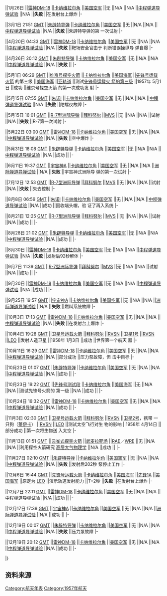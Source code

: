 ||<span id="1月"></span>1月26日
||[雷神DM-18](https://zh.wikipedia.org/wiki/雷神式运载火箭 "wikilink")
||[卡纳维拉尔角](../Page/卡纳维拉尔角.md "wikilink")
||[美国空军](../Page/美国空军.md "wikilink") ||无 ||N/A ||N/A
||[中程弹道导弹试验](../Page/中程弹道导弹.md "wikilink") ||N/A ||**失败** ||在发射台上爆炸 |-

||<span id="3月"></span>3月1日
21:51 [GMT](https://zh.wikipedia.org/wiki/GMT "wikilink")
||[朱辟特导弹](https://zh.wikipedia.org/wiki/朱辟特导弹 "wikilink")
||[卡纳维拉尔角](../Page/卡纳维拉尔角.md "wikilink")
||[美国空军](../Page/美国空军.md "wikilink") ||无 ||N/A ||N/A
||[中程弹道导弹试验](../Page/中程弹道导弹.md "wikilink") ||N/A ||**失败** ||朱辟特导弹的第
一次试射 |-

||<span id="4月"></span>4月20日
04:33 [GMT](https://zh.wikipedia.org/wiki/GMT "wikilink")
||[雷神DM-18](https://zh.wikipedia.org/wiki/雷神式运载火箭 "wikilink")
||[卡纳维拉尔角](../Page/卡纳维拉尔角.md "wikilink")
||[美国空军](../Page/美国空军.md "wikilink") ||无 ||N/A ||N/A
||[中程弹道导弹试验](../Page/中程弹道导弹.md "wikilink") ||N/A ||**失败** ||靶场安全官由于
判断错误操纵导
弹自爆 |-

||4月26日
20:12 [GMT](https://zh.wikipedia.org/wiki/GMT "wikilink")
||[朱辟特导弹](https://zh.wikipedia.org/wiki/朱辟特导弹 "wikilink")
||[卡纳维拉尔角](../Page/卡纳维拉尔角.md "wikilink")
||[美国空军](../Page/美国空军.md "wikilink") ||无 ||N/A ||N/A
||[中程弹道导弹试验](../Page/中程弹道导弹.md "wikilink") ||N/A ||**失败** || |-

||<span id="5月"></span>5月1日
06:29 [GMT](https://zh.wikipedia.org/wiki/GMT "wikilink")
||[维京号探空火箭](https://zh.wikipedia.org/wiki/维京号探空火箭 "wikilink")
||[卡纳维拉尔角](../Page/卡纳维拉尔角.md "wikilink")
||[美国海军](https://zh.wikipedia.org/wiki/美国海军 "wikilink")
||[先锋号运载火箭](https://zh.wikipedia.org/wiki/先锋号运载火箭 "wikilink")
的第三级 ||[美国海军](https://zh.wikipedia.org/wiki/美国海军 "wikilink")
||[亚轨道](https://zh.wikipedia.org/wiki/亚轨道 "wikilink")
||测试[先锋号运载火
箭的第三级](https://zh.wikipedia.org/wiki/先锋号运载火箭 "wikilink") ||1957年
5月1日 ||成功 ||维京号探空火箭
的第一次成功发
射 |-

||5月15日
07:55 [GMT](https://zh.wikipedia.org/wiki/GMT "wikilink")
||[朱诺I](https://zh.wikipedia.org/wiki/朱诺I "wikilink")
||[卡纳维拉尔角](../Page/卡纳维拉尔角.md "wikilink")
||[美国空军](../Page/美国空军.md "wikilink") ||无 ||N/A ||N/A
||[中程弹道导弹试验](../Page/中程弹道导弹.md "wikilink") ||N/A ||**失败** ||陀螺仪故障
|-

||5月15日
16:01 [GMT](https://zh.wikipedia.org/wiki/GMT "wikilink")
||[R-7型洲际导弹](https://zh.wikipedia.org/wiki/R-7型洲际导弹 "wikilink")
||[拜科努尔](https://zh.wikipedia.org/wiki/拜科努尔航天中心 "wikilink")
||[MVS](https://zh.wikipedia.org/wiki/MVS "wikilink") ||无 ||N/A ||N/A
||试射 ||N/A ||**失败** ||R-7第一次试射 |-

||5月22日
03:00 [GMT](https://zh.wikipedia.org/wiki/GMT "wikilink")
||[雷神DM-18](https://zh.wikipedia.org/wiki/雷神式运载火箭 "wikilink")
||[卡纳维拉尔角](../Page/卡纳维拉尔角.md "wikilink")
||[美国空军](../Page/美国空军.md "wikilink") ||无 ||N/A ||N/A
||[中程弹道导弹试验](../Page/中程弹道导弹.md "wikilink") ||N/A ||**失败** ||空中爆炸 |-

||5月31日
18:08 [GMT](https://zh.wikipedia.org/wiki/GMT "wikilink")
||[朱辟特导弹](https://zh.wikipedia.org/wiki/朱辟特导弹 "wikilink")
||[卡纳维拉尔角](../Page/卡纳维拉尔角.md "wikilink")
||[美国空军](../Page/美国空军.md "wikilink") ||无 ||N/A ||N/A
||[中程弹道导弹试验](../Page/中程弹道导弹.md "wikilink") ||N/A ||成功 || |-

||<span id="6月"></span>6月11日
19:37 [GMT](https://zh.wikipedia.org/wiki/GMT "wikilink")
||[宇宙神A](https://zh.wikipedia.org/wiki/宇宙神A "wikilink")
||[卡纳维拉尔角](../Page/卡纳维拉尔角.md "wikilink")
||[美国空军](../Page/美国空军.md "wikilink") ||无 ||N/A ||N/A
||[洲际弹道导弹试验](https://zh.wikipedia.org/wiki/洲际弹道导弹 "wikilink")
||N/A ||**失败** ||宇宙神式洲际导
弹的第一次试射 |-

||<span id="7月"></span>7月12日
12:53 [GMT](https://zh.wikipedia.org/wiki/GMT "wikilink")
||[R-7型洲际导弹](https://zh.wikipedia.org/wiki/R-7型洲际导弹 "wikilink")
||[拜科努尔](https://zh.wikipedia.org/wiki/拜科努尔航天中心 "wikilink")
||[MVS](https://zh.wikipedia.org/wiki/MVS "wikilink") ||无 ||N/A ||N/A
||试射 ||N/A ||**失败** ||失去控制 |-

||<span id="8月"></span>8月8日
06:59 [GMT](https://zh.wikipedia.org/wiki/GMT "wikilink")
||[朱诺I](https://zh.wikipedia.org/wiki/朱诺I "wikilink")
||[卡纳维拉尔角](../Page/卡纳维拉尔角.md "wikilink")
||[美国空军](../Page/美国空军.md "wikilink") ||无 ||N/A ||N/A
||[中程弹道导弹试验](../Page/中程弹道导弹.md "wikilink") ||N/A ||成功 ||回收端头帽，验
证了再入系统 |-

||8月21日
12:25 [GMT](https://zh.wikipedia.org/wiki/GMT "wikilink")
||[R-7型洲际导弹](https://zh.wikipedia.org/wiki/R-7型洲际导弹 "wikilink")
||[拜科努尔](https://zh.wikipedia.org/wiki/拜科努尔航天中心 "wikilink")
||[MVS](https://zh.wikipedia.org/wiki/MVS "wikilink") ||无 ||N/A ||N/A
||试射 ||N/A ||成功 || |-

||8月28日
21:02 [GMT](https://zh.wikipedia.org/wiki/GMT "wikilink")
||[朱辟特导弹](https://zh.wikipedia.org/wiki/朱辟特导弹 "wikilink")
||[卡纳维拉尔角](../Page/卡纳维拉尔角.md "wikilink")
||[美国空军](../Page/美国空军.md "wikilink") ||无 ||N/A ||N/A
||[中程弹道导弹试验](../Page/中程弹道导弹.md "wikilink") ||N/A ||成功 || |-

||8月30日 ||[雷神DM-18](https://zh.wikipedia.org/wiki/雷神式运载火箭 "wikilink")
||[卡纳维拉尔角](../Page/卡纳维拉尔角.md "wikilink")
||[美国空军](../Page/美国空军.md "wikilink") ||无 ||N/A ||N/A
||[中程弹道导弹试验](../Page/中程弹道导弹.md "wikilink") ||N/A ||**失败** ||发射后92秒解体
|-

||<span id="9月"></span>9月7日
11:39 [GMT](https://zh.wikipedia.org/wiki/GMT "wikilink")
||[R-7型洲际导弹](https://zh.wikipedia.org/wiki/R-7型洲际导弹 "wikilink")
||[拜科努尔](https://zh.wikipedia.org/wiki/拜科努尔航天中心 "wikilink")
||[MVS](https://zh.wikipedia.org/wiki/MVS "wikilink") ||无 ||N/A ||N/A
||试射 ||N/A ||成功 || |-

||9月20日 ||[雷神DM-18](https://zh.wikipedia.org/wiki/雷神式运载火箭 "wikilink")
||[卡纳维拉尔角](../Page/卡纳维拉尔角.md "wikilink")
||[美国空军](../Page/美国空军.md "wikilink") ||无 ||N/A ||N/A
||[中程弹道导弹试验](../Page/中程弹道导弹.md "wikilink") ||N/A ||成功 || |-

||9月25日
19:57 [GMT](https://zh.wikipedia.org/wiki/GMT "wikilink")
||[宇宙神A](https://zh.wikipedia.org/wiki/宇宙神A "wikilink")
||[卡纳维拉尔角](../Page/卡纳维拉尔角.md "wikilink")
||[美国空军](../Page/美国空军.md "wikilink") ||无 ||N/A ||N/A
||[洲际弹道导弹试验](https://zh.wikipedia.org/wiki/洲际弹道导弹 "wikilink")
||N/A ||**失败** ||燃料系统故障 |-

||<span id="10月"></span>10月3日
17:13 [GMT](https://zh.wikipedia.org/wiki/GMT "wikilink")
||[雷神DM-18](https://zh.wikipedia.org/wiki/雷神式运载火箭 "wikilink")
||[卡纳维拉尔角](../Page/卡纳维拉尔角.md "wikilink")
||[美国空军](../Page/美国空军.md "wikilink") ||无 ||N/A ||N/A
||[中程弹道导弹试验](../Page/中程弹道导弹.md "wikilink") ||N/A ||**失败** ||在发射台上爆炸 |-

||10月4日
19:28 [GMT](https://zh.wikipedia.org/wiki/GMT "wikilink")
||[卫星号运载火箭](https://zh.wikipedia.org/wiki/卫星号运载火箭 "wikilink")
||[拜科努尔](https://zh.wikipedia.org/wiki/拜科努尔航天中心 "wikilink")
||[RVSN](https://zh.wikipedia.org/wiki/RVSN "wikilink")
||[卫星1号](https://zh.wikipedia.org/wiki/卫星1号 "wikilink")
||[RVSN](https://zh.wikipedia.org/wiki/RVSN "wikilink")
||[LEO](https://zh.wikipedia.org/wiki/LEO "wikilink") ||发射人造卫星 ||1958年
1月3日 ||成功 ||世界第一个航天
器 |-

||10月11日
16:29 [GMT](https://zh.wikipedia.org/wiki/GMT "wikilink")
||[雷神DM-18](https://zh.wikipedia.org/wiki/雷神式运载火箭 "wikilink")
||[卡纳维拉尔角](../Page/卡纳维拉尔角.md "wikilink")
||[美国空军](../Page/美国空军.md "wikilink") ||无 ||N/A ||N/A
||[中程弹道导弹试验](../Page/中程弹道导弹.md "wikilink") ||N/A ||部分成功 ||压力泵故障，但
击中目标 |-

||10月23日
01:07 [GMT](https://zh.wikipedia.org/wiki/GMT "wikilink")
||[朱辟特导弹](https://zh.wikipedia.org/wiki/朱辟特导弹 "wikilink")
||[卡纳维拉尔角](../Page/卡纳维拉尔角.md "wikilink")
||[美国空军](../Page/美国空军.md "wikilink") ||无 ||N/A ||N/A
||[中程弹道导弹试验](../Page/中程弹道导弹.md "wikilink") ||N/A ||成功 || |-

||10月23日
19:22 [GMT](https://zh.wikipedia.org/wiki/GMT "wikilink")
||[先锋号测试段](https://zh.wikipedia.org/wiki/先锋号运载火箭 "wikilink")
||[卡纳维拉尔角](../Page/卡纳维拉尔角.md "wikilink")
||[美国海军](https://zh.wikipedia.org/wiki/美国海军 "wikilink") ||无
||N/A ||N/A ||测试先锋号火箭的
第一级 ||N/A ||成功 || |-

||10月24日
16:32 [GMT](https://zh.wikipedia.org/wiki/GMT "wikilink")
||[雷神DM-18](https://zh.wikipedia.org/wiki/雷神式运载火箭 "wikilink")
||[卡纳维拉尔角](../Page/卡纳维拉尔角.md "wikilink")
||[美国空军](../Page/美国空军.md "wikilink") ||无 ||N/A ||N/A
||[中程弹道导弹试验](../Page/中程弹道导弹.md "wikilink") ||N/A ||成功 || |-

||<span id="11月"></span>11月3日
02:30 [GMT](https://zh.wikipedia.org/wiki/GMT "wikilink")
||[卫星号运载火箭](https://zh.wikipedia.org/wiki/卫星号运载火箭 "wikilink")
||[拜科努尔](https://zh.wikipedia.org/wiki/拜科努尔航天中心 "wikilink")
||[RVSN](https://zh.wikipedia.org/wiki/RVSN "wikilink")
||[卫星2号](https://zh.wikipedia.org/wiki/卫星2号 "wikilink")，携带
一只狗（[莱伊卡](https://zh.wikipedia.org/wiki/莱伊卡 "wikilink")）
||[RVSN](https://zh.wikipedia.org/wiki/RVSN "wikilink")
||[LEO](https://zh.wikipedia.org/wiki/LEO "wikilink") ||测试太空飞行对生
物的影响 ||1958年
4月14日 ||部分成功 ||第一次将生物送
入太空 |-

||11月13日
01:51 [GMT](https://zh.wikipedia.org/wiki/GMT "wikilink")
||[云雀式探空火箭](https://zh.wikipedia.org/wiki/云雀式探空火箭 "wikilink")
||[武麦拉靶场](https://zh.wikipedia.org/wiki/武麦拉靶场 "wikilink")
||[RAE](https://zh.wikipedia.org/wiki/RAE "wikilink")／[WRE](https://zh.wikipedia.org/wiki/WRE "wikilink")
||无 ||N/A ||N/A ||利用探空火箭研究
[高层大气物理学](https://zh.wikipedia.org/wiki/高层大气物理学 "wikilink") ||N/A ||成功
|| |-

||11月27日
02:10 [GMT](https://zh.wikipedia.org/wiki/GMT "wikilink")
||[朱辟特导弹](https://zh.wikipedia.org/wiki/朱辟特导弹 "wikilink")
||[卡纳维拉尔角](../Page/卡纳维拉尔角.md "wikilink")
||[美国空军](../Page/美国空军.md "wikilink") ||无 ||N/A ||N/A
||[中程弹道导弹试验](../Page/中程弹道导弹.md "wikilink") ||N/A ||**失败** ||发射后202秒
泵停止工作 |-

||<span id="12月"></span>12月6日
16:44 [GMT](https://zh.wikipedia.org/wiki/GMT "wikilink")
||[先锋号运载火箭](https://zh.wikipedia.org/wiki/先锋号运载火箭 "wikilink")
||[卡纳维拉尔角](../Page/卡纳维拉尔角.md "wikilink")
||[美国海军](https://zh.wikipedia.org/wiki/美国海军 "wikilink")
||[先锋1A](https://zh.wikipedia.org/wiki/先锋1A "wikilink")
||[美国海军](https://zh.wikipedia.org/wiki/美国海军 "wikilink") ||原定为
[LEO](https://zh.wikipedia.org/wiki/LEO "wikilink") ||演示轨道发射能力 ||T+2秒
||**失败** ||在发射台上爆炸 |-

||12月7日
22:11 [GMT](https://zh.wikipedia.org/wiki/GMT "wikilink")
||[雷神DM-18](https://zh.wikipedia.org/wiki/雷神式运载火箭 "wikilink")
||[卡纳维拉尔角](../Page/卡纳维拉尔角.md "wikilink")
||[美国空军](../Page/美国空军.md "wikilink") ||无 ||N/A ||N/A
||[中程弹道导弹试验](../Page/中程弹道导弹.md "wikilink") ||N/A ||成功 || |-

||12月17日
17:39 [GMT](https://zh.wikipedia.org/wiki/GMT "wikilink")
||[宇宙神A](https://zh.wikipedia.org/wiki/宇宙神A "wikilink")
||[卡纳维拉尔角](../Page/卡纳维拉尔角.md "wikilink")
||[美国空军](../Page/美国空军.md "wikilink") ||无 ||N/A ||N/A
||[洲际弹道导弹试验](https://zh.wikipedia.org/wiki/洲际弹道导弹 "wikilink")
||N/A ||成功 || |-

||12月19日
00:07 [GMT](https://zh.wikipedia.org/wiki/GMT "wikilink")
||[朱辟特导弹](https://zh.wikipedia.org/wiki/朱辟特导弹 "wikilink")
||[卡纳维拉尔角](../Page/卡纳维拉尔角.md "wikilink")
||[美国空军](../Page/美国空军.md "wikilink") ||无 ||N/A ||N/A
||[中程弹道导弹试验](../Page/中程弹道导弹.md "wikilink") ||N/A ||**失败** ||压力泵故障 |-

||12月19日
20:12 [GMT](https://zh.wikipedia.org/wiki/GMT "wikilink")
||[雷神DM-18](https://zh.wikipedia.org/wiki/雷神式运载火箭 "wikilink")
||[卡纳维拉尔角](../Page/卡纳维拉尔角.md "wikilink")
||[美国空军](../Page/美国空军.md "wikilink") ||无 ||N/A ||N/A
||[中程弹道导弹试验](../Page/中程弹道导弹.md "wikilink") ||N/A ||成功 || |-

|}

## 资料来源

[Category:航天年表](https://zh.wikipedia.org/wiki/Category:航天年表 "wikilink")
[Category:1957年航天](https://zh.wikipedia.org/wiki/Category:1957年航天 "wikilink")